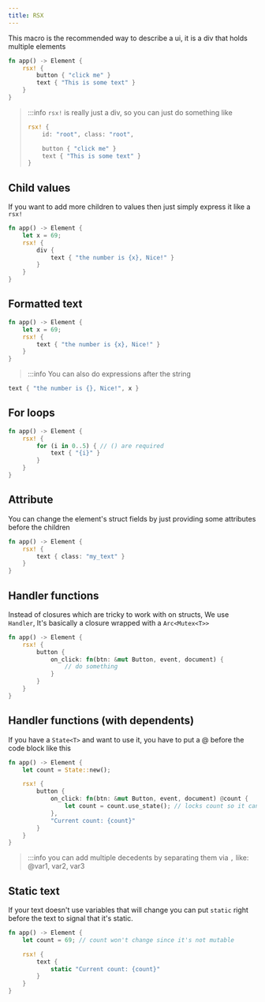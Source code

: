 ```yaml
---
title: RSX
---
```


This macro is the recommended way to describe a ui, it is a div that holds multiple elements
```rust
fn app() -> Element {
    rsx! {
        button { "click me" }
        text { "This is some text" }
    }
}
```

> :::info `rsx!` is really just a div, so you can just do something like
> ```rust
> rsx! {
>     id: "root", class: "root",
>
>     button { "click me" }
>     text { "This is some text" }
> }
> ```

## Child values
If you want to add more children to values then just simply express it like a `rsx!`
```rust
fn app() -> Element {
    let x = 69;
    rsx! {
        div {
            text { "the number is {x}, Nice!" }
        }
    }
}
```

## Formatted text
```rust
fn app() -> Element {
    let x = 69;
    rsx! {
        text { "the number is {x}, Nice!" }
    }
}
```
> :::info You can also do expressions after the string
```rust
text { "the number is {}, Nice!", x }
```

## For loops
```rust
fn app() -> Element {
    rsx! {
        for (i in 0..5) { // () are required
            text { "{i}" }
        }
    }
}
```

## Attribute
You can change the element's struct fields by just providing some attributes before the children
```rust
fn app() -> Element {
    rsx! {
        text { class: "my_text" }
    }
}
```

## Handler functions
Instead of closures which are tricky to work with on structs, We use `Handler`, It's basically a closure wrapped with a `Arc<Mutex<T>>`
```rust
fn app() -> Element {
    rsx! {
        button {
            on_click: fn(btn: &mut Button, event, document) {
                // do something
            }
        }
    }
}
```

## Handler functions (with dependents)
If you have a `State<T>` and want to use it, you have to put a @ before the code block like this
```rust
fn app() -> Element {
    let count = State::new();

    rsx! {
        button {
            on_click: fn(btn: &mut Button, event, document) @count {
                let count = count.use_state(); // locks count so it can be used
            },
            "Current count: {count}"
        }
    }
}
```
> :::info you can add multiple decedents by separating them via `,` like: @var1, var2, var3

## Static text
If your text doesn't use variables that will change you can put `static` right before the text to signal that it's static.
```rust
fn app() -> Element {
    let count = 69; // count won't change since it's not mutable

    rsx! {
        text {
            static "Current count: {count}"
        }
    }
}
```